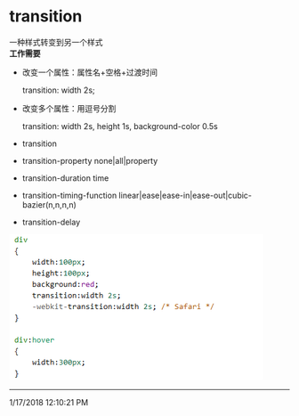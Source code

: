 # transition #
一种样式转变到另一个样式  
**工作需要**  
- 改变一个属性：属性名+空格+过渡时间  

	transition: width 2s;  

- 改变多个属性：用逗号分割  

	transition: width 2s, height 1s, background-color 0.5s  


- transition  
- transition-property  none|all|property
- transition-duration  time
- transition-timing-function  linear|ease|ease-in|ease-out|cubic-bazier(n,n,n,n)
- transition-delay  

![](./image/transition.png)

----------
1/17/2018 12:10:21 PM 